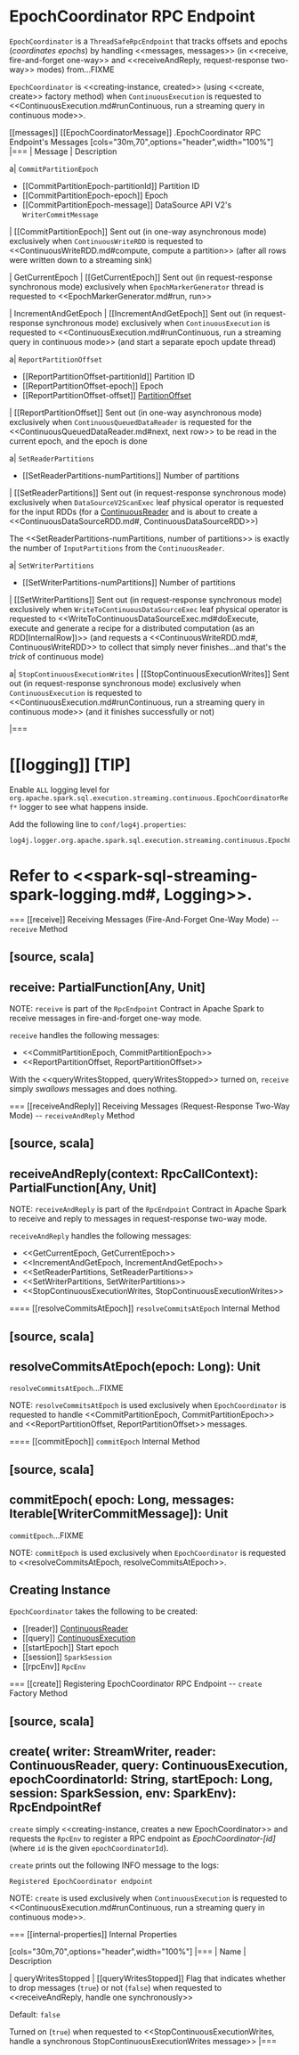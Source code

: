 # EpochCoordinator RPC Endpoint

`EpochCoordinator` is a `ThreadSafeRpcEndpoint` that tracks offsets and epochs (_coordinates epochs_) by handling <<messages, messages>> (in <<receive, fire-and-forget one-way>> and <<receiveAndReply, request-response two-way>> modes) from...FIXME

`EpochCoordinator` is <<creating-instance, created>> (using <<create, create>> factory method) when `ContinuousExecution` is requested to <<ContinuousExecution.md#runContinuous, run a streaming query in continuous mode>>.

[[messages]]
[[EpochCoordinatorMessage]]
.EpochCoordinator RPC Endpoint's Messages
[cols="30m,70",options="header",width="100%"]
|===
| Message
| Description

a| `CommitPartitionEpoch`

* [[CommitPartitionEpoch-partitionId]] Partition ID
* [[CommitPartitionEpoch-epoch]] Epoch
* [[CommitPartitionEpoch-message]] DataSource API V2's `WriterCommitMessage`

| [[CommitPartitionEpoch]] Sent out (in one-way asynchronous mode) exclusively when `ContinuousWriteRDD` is requested to <<ContinuousWriteRDD.md#compute, compute a partition>> (after all rows were written down to a streaming sink)

| GetCurrentEpoch
| [[GetCurrentEpoch]] Sent out (in request-response synchronous mode) exclusively when `EpochMarkerGenerator` thread is requested to <<EpochMarkerGenerator.md#run, run>>

| IncrementAndGetEpoch
| [[IncrementAndGetEpoch]] Sent out (in request-response synchronous mode) exclusively when `ContinuousExecution` is requested to <<ContinuousExecution.md#runContinuous, run a streaming query in continuous mode>> (and start a separate epoch update thread)

a| `ReportPartitionOffset`

* [[ReportPartitionOffset-partitionId]] Partition ID
* [[ReportPartitionOffset-epoch]] Epoch
* [[ReportPartitionOffset-offset]] [PartitionOffset](PartitionOffset.md)

| [[ReportPartitionOffset]] Sent out (in one-way asynchronous mode) exclusively when `ContinuousQueuedDataReader` is requested for the <<ContinuousQueuedDataReader.md#next, next row>> to be read in the current epoch, and the epoch is done

a| `SetReaderPartitions`

* [[SetReaderPartitions-numPartitions]] Number of partitions

| [[SetReaderPartitions]] Sent out (in request-response synchronous mode) exclusively when `DataSourceV2ScanExec` leaf physical operator is requested for the input RDDs (for a [ContinuousReader](continuous-execution/ContinuousReader.md) and is about to create a <<ContinuousDataSourceRDD.md#, ContinuousDataSourceRDD>>)

The <<SetReaderPartitions-numPartitions, number of partitions>> is exactly the number of `InputPartitions` from the `ContinuousReader`.

a| `SetWriterPartitions`

* [[SetWriterPartitions-numPartitions]] Number of partitions

| [[SetWriterPartitions]] Sent out (in request-response synchronous mode) exclusively when `WriteToContinuousDataSourceExec` leaf physical operator is requested to <<WriteToContinuousDataSourceExec.md#doExecute, execute and generate a recipe for a distributed computation (as an RDD[InternalRow])>> (and requests a <<ContinuousWriteRDD.md#, ContinuousWriteRDD>> to collect that simply never finishes...and that's the _trick_ of continuous mode)

a| `StopContinuousExecutionWrites`
| [[StopContinuousExecutionWrites]] Sent out (in request-response synchronous mode) exclusively when `ContinuousExecution` is requested to <<ContinuousExecution.md#runContinuous, run a streaming query in continuous mode>> (and it finishes successfully or not)

|===

[[logging]]
[TIP]
====
Enable `ALL` logging level for `org.apache.spark.sql.execution.streaming.continuous.EpochCoordinatorRef*` logger to see what happens inside.

Add the following line to `conf/log4j.properties`:

```
log4j.logger.org.apache.spark.sql.execution.streaming.continuous.EpochCoordinatorRef*=ALL
```

Refer to <<spark-sql-streaming-spark-logging.md#, Logging>>.
====

=== [[receive]] Receiving Messages (Fire-And-Forget One-Way Mode) -- `receive` Method

[source, scala]
----
receive: PartialFunction[Any, Unit]
----

NOTE: `receive` is part of the `RpcEndpoint` Contract in Apache Spark to receive messages in fire-and-forget one-way mode.

`receive` handles the following messages:

* <<CommitPartitionEpoch, CommitPartitionEpoch>>
* <<ReportPartitionOffset, ReportPartitionOffset>>

With the <<queryWritesStopped, queryWritesStopped>> turned on, `receive` simply _swallows_ messages and does nothing.

=== [[receiveAndReply]] Receiving Messages (Request-Response Two-Way Mode) -- `receiveAndReply` Method

[source, scala]
----
receiveAndReply(context: RpcCallContext): PartialFunction[Any, Unit]
----

NOTE: `receiveAndReply` is part of the `RpcEndpoint` Contract in Apache Spark to receive and reply to messages in request-response two-way mode.

`receiveAndReply` handles the following messages:

* <<GetCurrentEpoch, GetCurrentEpoch>>
* <<IncrementAndGetEpoch, IncrementAndGetEpoch>>
* <<SetReaderPartitions, SetReaderPartitions>>
* <<SetWriterPartitions, SetWriterPartitions>>
* <<StopContinuousExecutionWrites, StopContinuousExecutionWrites>>

==== [[resolveCommitsAtEpoch]] `resolveCommitsAtEpoch` Internal Method

[source, scala]
----
resolveCommitsAtEpoch(epoch: Long): Unit
----

`resolveCommitsAtEpoch`...FIXME

NOTE: `resolveCommitsAtEpoch` is used exclusively when `EpochCoordinator` is requested to handle <<CommitPartitionEpoch, CommitPartitionEpoch>> and <<ReportPartitionOffset, ReportPartitionOffset>> messages.

==== [[commitEpoch]] `commitEpoch` Internal Method

[source, scala]
----
commitEpoch(
  epoch: Long,
  messages: Iterable[WriterCommitMessage]): Unit
----

`commitEpoch`...FIXME

NOTE: `commitEpoch` is used exclusively when `EpochCoordinator` is requested to <<resolveCommitsAtEpoch, resolveCommitsAtEpoch>>.

## Creating Instance

`EpochCoordinator` takes the following to be created:

* [[reader]] [ContinuousReader](continuous-execution/ContinuousReader.md)
* [[query]] [ContinuousExecution](continuous-execution/ContinuousExecution.md)
* [[startEpoch]] Start epoch
* [[session]] `SparkSession`
* [[rpcEnv]] `RpcEnv`

=== [[create]] Registering EpochCoordinator RPC Endpoint -- `create` Factory Method

[source, scala]
----
create(
  writer: StreamWriter,
  reader: ContinuousReader,
  query: ContinuousExecution,
  epochCoordinatorId: String,
  startEpoch: Long,
  session: SparkSession,
  env: SparkEnv): RpcEndpointRef
----

`create` simply <<creating-instance, creates a new EpochCoordinator>> and requests the `RpcEnv` to register a RPC endpoint as *EpochCoordinator-[id]* (where `id` is the given `epochCoordinatorId`).

`create` prints out the following INFO message to the logs:

```
Registered EpochCoordinator endpoint
```

NOTE: `create` is used exclusively when `ContinuousExecution` is requested to <<ContinuousExecution.md#runContinuous, run a streaming query in continuous mode>>.

=== [[internal-properties]] Internal Properties

[cols="30m,70",options="header",width="100%"]
|===
| Name
| Description

| queryWritesStopped
| [[queryWritesStopped]] Flag that indicates whether to drop messages (`true`) or not (`false`) when requested to <<receiveAndReply, handle one synchronously>>

Default: `false`

Turned on (`true`) when requested to <<StopContinuousExecutionWrites, handle a synchronous StopContinuousExecutionWrites message>>
|===
